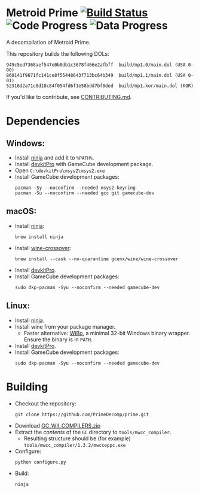 Metroid Prime [![Build Status]][actions] ![Code Progress] ![Data Progress]
=============

[Build Status]: https://github.com/PrimeDecomp/prime/actions/workflows/build.yml/badge.svg
[actions]: https://github.com/PrimeDecomp/prime/actions/workflows/build.yml
[Code Progress]: https://img.shields.io/endpoint?label=Code&url=https%3A%2F%2Fprogress.deco.mp%2Fdata%2Fprime%2F0%2Fdol%2F%3Fmode%3Dshield%26measure%3Dcode
[Data Progress]: https://img.shields.io/endpoint?label=Data&url=https%3A%2F%2Fprogress.deco.mp%2Fdata%2Fprime%2F0%2Fdol%2F%3Fmode%3Dshield%26measure%3Ddata

A decompilation of Metroid Prime.

This repository builds the following DOLs:

```
949c5ed7368aef547e0b0db1c3678f466e2afbff  build/mp1.0/main.dol (USA 0-00)
860141f9671fc141ce8f55448643f713bc64b349  build/mp1.1/main.dol (USA 0-01)
52316d2a71c0d18c84f054fd6f1e58bdd7bf0ded  build/mp1.kor/main.dol (KOR)
```

If you'd like to contribute, see [CONTRIBUTING.md](CONTRIBUTING.md).

Dependencies
============

Windows:
--------
- Install [ninja](https://github.com/ninja-build/ninja/releases) and add it to `%PATH%`.
- Install [devkitPro](https://github.com/devkitPro/installer/releases/latest) with GameCube development package.
- Open `C:\devkitPro\msys2\msys2.exe`
- Install GameCube development packages:
  ```
  pacman -Sy --noconfirm --needed msys2-keyring
  pacman -Su --noconfirm --needed gcc git gamecube-dev
  ````

macOS:
------
- Install [ninja](https://github.com/ninja-build/ninja/wiki/Pre-built-Ninja-packages):
  ```
  brew install ninja
  ```
- Install [wine-crossover](https://github.com/Gcenx/homebrew-wine):
  ```
  brew install --cask --no-quarantine gcenx/wine/wine-crossover
  ```
- Install [devkitPro](https://github.com/devkitPro/pacman/releases/latest).
- Install GameCube development packages:
  ```
  sudo dkp-pacman -Syu --noconfirm --needed gamecube-dev
  ```

Linux:
------
- Install [ninja](https://github.com/ninja-build/ninja/wiki/Pre-built-Ninja-packages).
- Install wine from your package manager.
  - Faster alternative: [WiBo](https://github.com/decompals/WiBo), a minimal 32-bit Windows binary wrapper.  
    Ensure the binary is in `PATH`.
- Install [devkitPro](https://devkitpro.org/wiki/devkitPro_pacman).
- Install GameCube development packages:
  ```
  sudo dkp-pacman -Syu --noconfirm --needed gamecube-dev
  ```

Building
========

- Checkout the repository:
  ```
  git clone https://github.com/PrimeDecomp/prime.git
  ```
- Download [GC_WII_COMPILERS.zip](https://cdn.discordapp.com/attachments/727918646525165659/1129759991696457728/GC_WII_COMPILERS.zip)
- Extract the _contents_ of the `GC` directory to `tools/mwcc_compiler`.
  - Resulting structure should be (for example) `tools/mwcc_compiler/1.3.2/mwcceppc.exe`
- Configure:
  ```
  python configure.py
  ```
- Build:
  ```
  ninja
  ```
